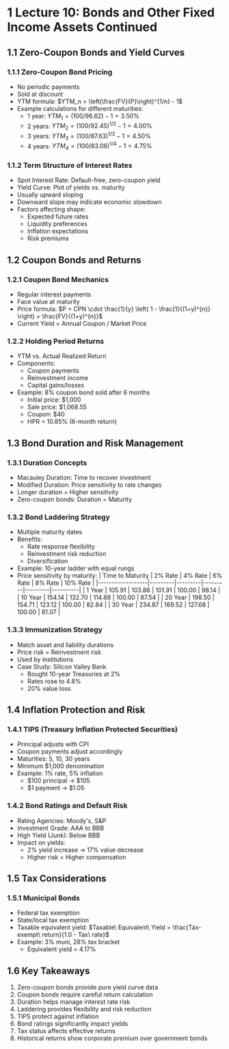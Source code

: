# 1 Lecture 10: Bonds and Other Fixed Income Assets Continued

## 1.1 Zero-Coupon Bonds and Yield Curves

### 1.1.1 Zero-Coupon Bond Pricing
- No periodic payments
- Sold at discount
- YTM formula: $YTM_n = \left(\frac{FV}{P}\right)^{1/n} - 1$
- Example calculations for different maturities:
  - 1 year: $YTM_1 = (100/96.62) - 1 = 3.50\%$
  - 2 years: $YTM_2 = (100/92.45)^{1/2} - 1 = 4.00\%$
  - 3 years: $YTM_3 = (100/87.63)^{1/3} - 1 = 4.50\%$
  - 4 years: $YTM_4 = (100/83.06)^{1/4} - 1 = 4.75\%$

### 1.1.2 Term Structure of Interest Rates
- Spot Interest Rate: Default-free, zero-coupon yield
- Yield Curve: Plot of yields vs. maturity
- Usually upward sloping
- Downward slope may indicate economic slowdown
- Factors affecting shape:
  - Expected future rates
  - Liquidity preferences
  - Inflation expectations
  - Risk premiums

## 1.2 Coupon Bonds and Returns

### 1.2.1 Coupon Bond Mechanics
- Regular interest payments
- Face value at maturity
- Price formula: $P = CPN \cdot \frac{1}{y} \left( 1 - \frac{1}{(1+y)^{n}} \right) + \frac{FV}{(1+y)^{n}}$
- Current Yield = Annual Coupon / Market Price

### 1.2.2 Holding Period Returns
- YTM vs. Actual Realized Return
- Components:
  - Coupon payments
  - Reinvestment income
  - Capital gains/losses
- Example: 8% coupon bond sold after 6 months
  - Initial price: $1,000
  - Sale price: $1,068.55
  - Coupon: $40
  - HPR = 10.85% (6-month return)

## 1.3 Bond Duration and Risk Management

### 1.3.1 Duration Concepts
- Macauley Duration: Time to recover investment
- Modified Duration: Price sensitivity to rate changes
- Longer duration = Higher sensitivity
- Zero-coupon bonds: Duration = Maturity

### 1.3.2 Bond Laddering Strategy
- Multiple maturity dates
- Benefits:
  - Rate response flexibility
  - Reinvestment risk reduction
  - Diversification
- Example: 10-year ladder with equal rungs
- Price sensitivity by maturity:
  | Time to Maturity | 2% Rate | 4% Rate | 6% Rate | 8% Rate | 10% Rate |
  |------------------|---------|---------|---------|---------|----------|
  | 1 Year           | 105.91  | 103.88  | 101.91  | 100.00  | 98.14    |
  | 10 Year          | 154.14  | 132.70  | 114.88  | 100.00  | 87.54    |
  | 20 Year          | 198.50  | 154.71  | 123.12  | 100.00  | 82.84    |
  | 30 Year          | 234.87  | 169.52  | 127.68  | 100.00  | 81.07    |

### 1.3.3 Immunization Strategy
- Match asset and liability durations
- Price risk = Reinvestment risk
- Used by institutions
- Case Study: Silicon Valley Bank
  - Bought 10-year Treasuries at 2%
  - Rates rose to 4.8%
  - 20% value loss

## 1.4 Inflation Protection and Risk

### 1.4.1 TIPS (Treasury Inflation Protected Securities)
- Principal adjusts with CPI
- Coupon payments adjust accordingly
- Maturities: 5, 10, 30 years
- Minimum $1,000 denomination
- Example: 1% rate, 5% inflation
  - $100 principal → $105
  - $1 payment → $1.05

### 1.4.2 Bond Ratings and Default Risk
- Rating Agencies: Moody's, S&P
- Investment Grade: AAA to BBB
- High Yield (Junk): Below BBB
- Impact on yields:
  - 2% yield increase → 17% value decrease
  - Higher risk = Higher compensation

## 1.5 Tax Considerations

### 1.5.1 Municipal Bonds
- Federal tax exemption
- State/local tax exemption
- Taxable equivalent yield:
  $Taxable\ Equivalent\ Yield = \frac{Tax-exempt\ return}{1.0 - Tax\ rate}$
- Example: 3% muni, 28% tax bracket
  - Equivalent yield = 4.17%

## 1.6 Key Takeaways
1. Zero-coupon bonds provide pure yield curve data
2. Coupon bonds require careful return calculation
3. Duration helps manage interest rate risk
4. Laddering provides flexibility and risk reduction
5. TIPS protect against inflation
6. Bond ratings significantly impact yields
7. Tax status affects effective returns
8. Historical returns show corporate premium over government bonds 